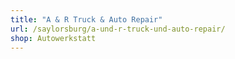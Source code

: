 ```yaml
---
title: "A & R Truck & Auto Repair"
url: /saylorsburg/a-und-r-truck-und-auto-repair/
shop: Autowerkstatt
---
```

